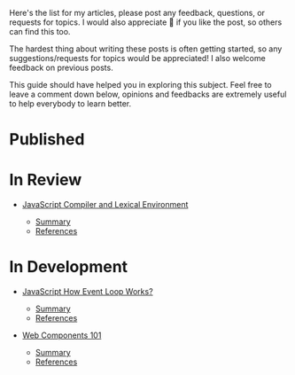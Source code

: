 Here's the list for my articles, please post any feedback, questions, or requests for topics. I would also appreciate 👏 if you like the post, so others can find this too.

The hardest thing about writing these posts is often getting started, so any suggestions/requests for topics would be appreciated! I also welcome feedback on previous posts.

This guide should have helped you in exploring this subject. Feel free to leave a comment down below, opinions and feedbacks are extremely useful to help everybody to learn better.

# Published

# In Review

- [JavaScript Compiler and Lexical Environment](https://dev.to/scottibr/hoisting-and-execution-envirioment-3099-temp-slug-1160555?preview=30177ba3f6e43bddf4fecff6bf9290acd711255de5786237c41b6253c617465fc1f0ef5271a6396b4921c33101db525421e6ddbe22a19f69625af846)

  - [Summary](./JavaScript/LexicalEnvironment/Summary.md)
  - [References](./JavaScript/LexicalEnvironment/References.md)

# In Development

- [JavaScript How Event Loop Works?](./JavaScript/EventLoop/Article.md)

  - [Summary](./JavaScript/EventLoop/Summary.md)
  - [References](./JavaScript/EventLoop/References.md)

- [Web Components 101](./JavaScript/WebComponents/Article.md)

  - [Summary](./JavaScript/WebComponents/Summary.md)
  - [References](./JavaScript/WebComponents/References.md)
